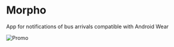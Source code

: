 Morpho
==============

App for notifications of bus arrivals compatible with Android Wear

![Promo](https://dl.dropboxusercontent.com/u/1995295/img/morpho/promo.png)
